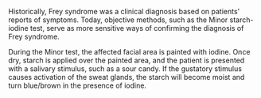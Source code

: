 Historically, Frey syndrome was a clinical diagnosis based on patients' reports of symptoms. Today, objective methods, such as the Minor starch-iodine test, serve as more sensitive ways of confirming the diagnosis of Frey syndrome.

During the Minor test, the affected facial area is painted with iodine. Once dry, starch is applied over the painted area, and the patient is presented with a salivary stimulus, such as a sour candy. If the gustatory stimulus causes activation of the sweat glands, the starch will become moist and turn blue/brown in the presence of iodine.